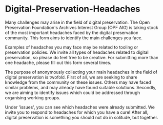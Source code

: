 # Digital-Preservation-Headaches
Many challenges may arise in the field of digital preservation. The Open Preservation Foundation's Archives Interest Group (OPF AIG) is taking stock of the most important headaches faced by the digital preservation community. This form aims to identify the main challenges you face.

Examples of headaches you may face may be related to tooling or preservation policies. We invite all types of headaches related to digital preservation, so please do feel free to be creative. For submitting more than one headache, please fill out this form several times.

The purpose of anonymously collecting your main headaches in the field of digital preservation is twofold. First of all, we are seeking to share knowledge from the community on these issues. Others may have faced similar problems, and may already have found suitable solutions. Secondly, we are aiming to identify issues which could be addressed through organising working groups.

Under 'issues', you can see which headaches were already submitted. We invite you to respond to headaches for which you have a cure! After all, digital preservation is something you should not do in solitude, but together.
